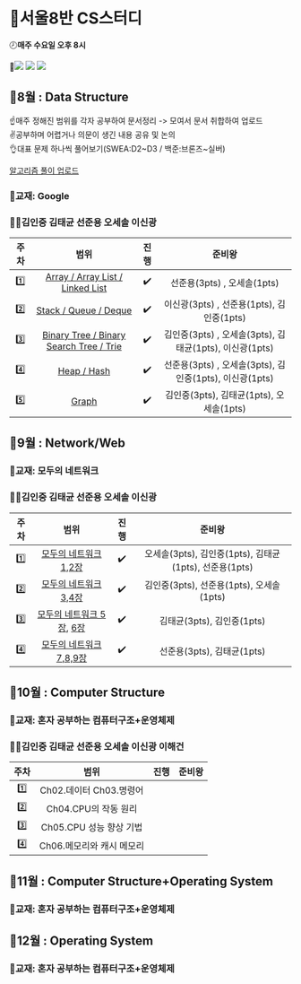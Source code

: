# :memo:서울8반 CS스터디 


:clock8:**매주 수요일 오후 8시**  


:wrench:<img src="https://img.shields.io/badge/Notion-000000?style=flat-square&logo=Notion&logoColor=white"/>
<img src="https://img.shields.io/badge/Webex-00897B?style=flat-square&logo=Google Meet&logoColor=white"/>
<a href="https://github.com/OhSeSol/SSAFY-CLASS8-CS-STUDY"><img src="https://img.shields.io/badge/GitHub-181717?style=flat-square&logo=GitHub&logoColor=white"/></a>  

## :calendar:8월 : Data Structure

☝매주 정해진 범위를 각자 공부하여 문서정리 -> 모여서 문서 취합하여 업로드  
✌공부하며 어렵거나 의문이 생긴 내용 공유 및 논의  
👌대표 문제 하나씩 풀어보기(SWEA:D2\~D3 / 백준:브론즈~실버)

<a href="https://www.notion.so/f8362b9aecbc450685bc48bf942db31a?v=57ea5c2a195b426693cd787fd4e9c2af">알고리즘 풀이 업로드</a>


### :book:교재: Google
### :ok_man:**김인중** **김태균** **선준용** **오세솔** **이신광**  

| 주차 | 범위  | 진행 | 준비왕 | 
|:---:|:---:|:---:|:---:|
| :one: | <a href="https://scrawny-jet-ba1.notion.site/Array-ArrayList-LinkedList-441ae4559dbc4c5185505a2d0a81384b"> Array / Array List / Linked List </a> | :heavy_check_mark:  | 선준용(3pts) , 오세솔(1pts) |
| :two: |<a href="https://denim-angora-86f.notion.site/Stack-vs-Queue-vs-Deque-ad0d7400bf5c42de8e84a6493ce9376b"> Stack / Queue / Deque </a>  | :heavy_check_mark:  | 이신광(3pts) , 선준용(1pts), 김인중(1pts)   |
| :three: |<a href="https://capable-yamamomo-8a2.notion.site/Binary-Tree-Binary-Search-Tree-Trie-0fb6c4f8a5da4480a543da886593ba1e"> Binary Tree / Binary Search Tree / Trie </a> | :heavy_check_mark: | 김인중(3pts) , 오세솔(3pts), 김태균(1pts), 이신광(1pts) |
| :four: | <a href="https://www.notion.so/Heap-Hash-56c079631e8f48a58374eea9d8c0558c"> Heap / Hash </a>  | :heavy_check_mark:  | 선준용(3pts) , 오세솔(3pts), 김인중(1pts), 이신광(1pts) |
| :five: | <a href="https://capable-yamamomo-8a2.notion.site/5-Graph-fbf260e8699c466aa9e0642f1f919e78"> Graph </a>  | :heavy_check_mark: | 김인중(3pts), 김태균(1pts), 오세솔(1pts) |


## :calendar:9월 : Network/Web
### :book:교재: 모두의 네트워크
### :ok_man:**김인중** **김태균** **선준용** **오세솔** **이신광**  

| 주차 | 범위  | 진행 | 준비왕 | 
|:---:|:---:|:---:|:---:|
| :one: | <a href="https://exultant-timer-c4c.notion.site/1-c277e22db0f74c6a96ac203909bce879"> 모두의 네트워크 1,2장 </a> | :heavy_check_mark:  | 오세솔(3pts), 김인중(1pts), 김태균(1pts), 선준용(1pts) |
| :two: | <a href="https://capable-yamamomo-8a2.notion.site/2-2bc15c3d90054380b8b2f64e2617df83"> 모두의 네트워크 3,4장 </a>   | :heavy_check_mark:  | 김인중(3pts), 선준용(1pts), 오세솔(1pts) |   
| :three: | <a href="https://quirky-feather-0d9.notion.site/02-738a8dc512cf45e6b0d8552f9234ea8c"> 모두의 네트워크 5장</a>, <a href="https://quirky-feather-0d9.notion.site/03-541a857240b04925b60aba32272475d7">6장</a> | :heavy_check_mark:  | 김태균(3pts), 김인중(1pts) |
| :four: | <a href="https://www.notion.so/9-4-1a5009ff4ddb4d748a9e80514192090d"> 모두의 네트워크 7,8,9장</a> | :heavy_check_mark:  |선준용(3pts), 김태균(1pts) |

## :calendar:10월 : Computer Structure
### :book:교재: 혼자 공부하는 컴퓨터구조+운영체제
### :ok_man:**김인중** **김태균** **선준용** **오세솔** **이신광** **이해건**  
| 주차 | 범위  | 진행 | 준비왕 | 
|:---:|:---:|:---:|:---:|
| :one: | Ch02.데이터 Ch03.명령어  |   |  |
| :two: |  Ch04.CPU의 작동 원리 |   |  |
| :three: | Ch05.CPU 성능 향상 기법 |   |  |
| :four: | Ch06.메모리와 캐시 메모리 |   |  |

## :calendar:11월 : Computer Structure+Operating System
### :book:교재: 혼자 공부하는 컴퓨터구조+운영체제

## :calendar:12월 : Operating System
### :book:교재: 혼자 공부하는 컴퓨터구조+운영체제
